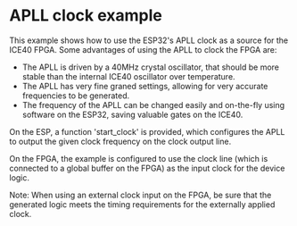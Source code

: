 # APLL clock example

This example shows how to use the ESP32's APLL clock as a source for the ICE40 FPGA. Some advantages of using the APLL to clock the FPGA are:
* The APLL is driven by a 40MHz crystal oscillator, that should be more stable than the internal ICE40 oscillator over temperature.
* The APLL has very fine graned settings, allowing for very accurate frequencies to be generated.
* The frequency of the APLL can be changed easily and on-the-fly using software on the ESP32, saving valuable gates on the ICE40.

On the ESP, a function 'start_clock' is provided, which configures the APLL to output the given clock frequency on the clock output line.

On the FPGA, the example is configured to use the clock line (which is connected to a global buffer on the FPGA) as the input clock for the device logic.

Note: When using an external clock input on the FPGA, be sure that the generated logic meets the timing requirements for the externally applied clock.
